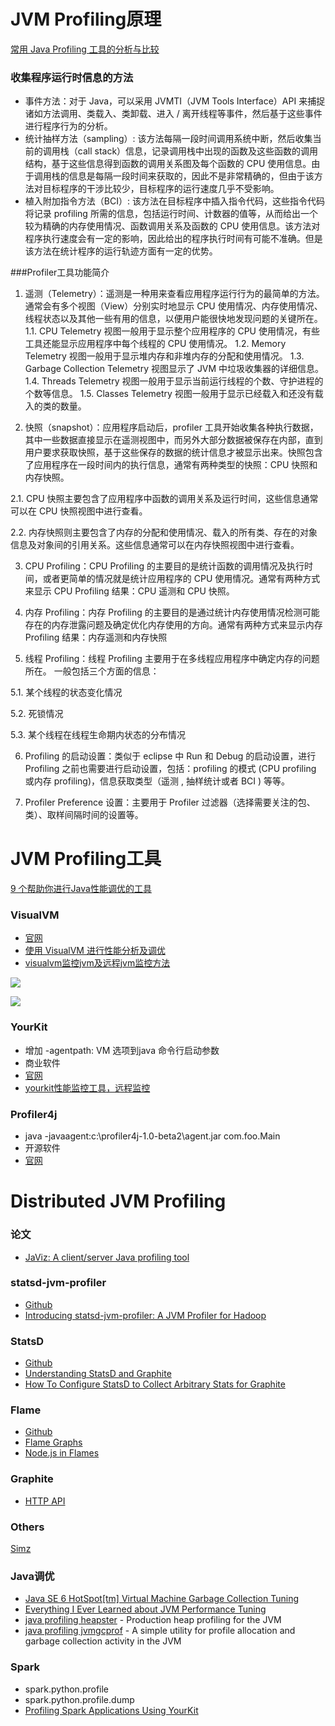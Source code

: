 # JVM Profiling原理
[常用 Java Profiling 工具的分析与比较](http://www.ibm.com/developerworks/cn/java/j-lo-profiling/)

### 收集程序运行时信息的方法
- 事件方法：对于 Java，可以采用 JVMTI（JVM Tools Interface）API 来捕捉诸如方法调用、类载入、类卸载、进入 / 离开线程等事件，然后基于这些事件进行程序行为的分析。
- 统计抽样方法（sampling）: 该方法每隔一段时间调用系统中断，然后收集当前的调用栈（call stack）信息，记录调用栈中出现的函数及这些函数的调用结构，基于这些信息得到函数的调用关系图及每个函数的 CPU 使用信息。由于调用栈的信息是每隔一段时间来获取的，因此不是非常精确的，但由于该方法对目标程序的干涉比较少，目标程序的运行速度几乎不受影响。
- 植入附加指令方法（BCI）: 该方法在目标程序中插入指令代码，这些指令代码将记录 profiling 所需的信息，包括运行时间、计数器的值等，从而给出一个较为精确的内存使用情况、函数调用关系及函数的 CPU 使用信息。该方法对程序执行速度会有一定的影响，因此给出的程序执行时间有可能不准确。但是该方法在统计程序的运行轨迹方面有一定的优势。

###Profiler工具功能简介
1. 遥测（Telemetry）：遥测是一种用来查看应用程序运行行为的最简单的方法。通常会有多个视图（View）分别实时地显示 CPU 使用情况、内存使用情况、线程状态以及其他一些有用的信息，以便用户能很快地发现问题的关键所在。
  1.1. CPU Telemetry 视图一般用于显示整个应用程序的 CPU 使用情况，有些工具还能显示应用程序中每个线程的 CPU 使用情况。
  1.2. Memory Telemetry 视图一般用于显示堆内存和非堆内存的分配和使用情况。
  1.3. Garbage Collection Telemetry 视图显示了 JVM 中垃圾收集器的详细信息。
1.4. Threads Telemetry 视图一般用于显示当前运行线程的个数、守护进程的个数等信息。
1.5. Classes Telemetry 视图一般用于显示已经载入和还没有载入的类的数量。

2. 快照（snapshot）：应用程序启动后，profiler 工具开始收集各种执行数据，其中一些数据直接显示在遥测视图中，而另外大部分数据被保存在内部，直到用户要求获取快照，基于这些保存的数据的统计信息才被显示出来。快照包含了应用程序在一段时间内的执行信息，通常有两种类型的快照：CPU 快照和内存快照。

2.1. CPU 快照主要包含了应用程序中函数的调用关系及运行时间，这些信息通常可以在 CPU 快照视图中进行查看。

2.2. 内存快照则主要包含了内存的分配和使用情况、载入的所有类、存在的对象信息及对象间的引用关系。这些信息通常可以在内存快照视图中进行查看。

3. CPU Profiling：CPU Profiling 的主要目的是统计函数的调用情况及执行时间，或者更简单的情况就是统计应用程序的 CPU 使用情况。通常有两种方式来显示 CPU Profiling 结果：CPU 遥测和 CPU 快照。

4. 内存 Profiling：内存 Profiling 的主要目的是通过统计内存使用情况检测可能存在的内存泄露问题及确定优化内存使用的方向。通常有两种方式来显示内存 Profiling 结果：内存遥测和内存快照

5. 线程 Profiling：线程 Profiling 主要用于在多线程应用程序中确定内存的问题所在。 一般包括三个方面的信息：

5.1. 某个线程的状态变化情况

5.2. 死锁情况

5.3. 某个线程在线程生命期内状态的分布情况

6. Profiling 的启动设置：类似于 eclipse 中 Run 和 Debug 的启动设置，进行 Profiling 之前也需要进行启动设置，包括：profiling 的模式 (CPU profiling 或内存 profiling)，信息获取类型（遥测 , 抽样统计或者 BCI ) 等等。

7. Profiler Preference 设置：主要用于 Profiler 过滤器（选择需要关注的包、类）、取样间隔时间的设置等。


# JVM Profiling工具
[9 个帮助你进行Java性能调优的工具](http://www.open-open.com/news/view/1ec20f6)

### VisualVM 
- [官网](http://visualvm.java.net/)
- [使用 VisualVM 进行性能分析及调优](http://www.ibm.com/developerworks/cn/java/j-lo-visualvm/)
- [visualvm监控jvm及远程jvm监控方法](http://www.blogjava.net/titanaly/archive/2012/03/20/372318.html)

![](http://www.blogjava.net/images/blogjava_net/titanaly/%E6%A6%82%E5%86%B5.png)

![](http://www.ibm.com/developerworks/cn/java/j-lo-visualvm/nEO_IMG_image026.jpg)


### YourKit 
- 增加 -agentpath:<full agent library path> VM 选项到java 命令行启动参数
- 商业软件
- [官网](https://www.yourkit.com/overview/)
- [yourkit性能监控工具，远程监控](http://zhwj184.iteye.com/blog/764575)

### Profiler4j 
- java -javaagent:c:\profiler4j-1.0-beta2\agent.jar com.foo.Main
- 开源软件
- [官网](http://profiler4j.sourceforge.net/)


# Distributed JVM Profiling

### 论文
- [JaViz: A client/server Java profiling tool](http://ieeexplore.ieee.org/xpl/login.jsp?tp=&arnumber=5387066&url=http%3A%2F%2Fieeexplore.ieee.org%2Fxpls%2Fabs_all.jsp%3Farnumber%3D5387066)


### statsd-jvm-profiler
- [Github](https://github.com/etsy/statsd-jvm-profiler)
- [Introducing statsd-jvm-profiler: A JVM Profiler for Hadoop](https://codeascraft.com/2015/01/14/introducing-statsd-jvm-profiler-a-jvm-profiler-for-hadoop/)

### StatsD
- [Github](https://github.com/etsy/statsd)
- [Understanding StatsD and Graphite](https://blog.pkhamre.com/understanding-statsd-and-graphite/)
- [How To Configure StatsD to Collect Arbitrary Stats for Graphite](https://www.digitalocean.com/community/tutorials/how-to-configure-statsd-to-collect-arbitrary-stats-for-graphite-on-ubuntu-14-04)

### Flame
- [Github](https://github.com/brendangregg/FlameGraph)
- [Flame Graphs](http://www.brendangregg.com/flamegraphs.html)
- [Node.js in Flames](http://techblog.netflix.com/2014/11/nodejs-in-flames.html)

### Graphite
- [HTTP API](https://github.com/brutasse/graphite-api/blob/master/docs/api.rst)


### Others
[Simz](http://www.autoletics.com/)


### Java调优
- [Java SE 6 HotSpot[tm] Virtual Machine Garbage Collection Tuning](http://www.oracle.com/technetwork/java/javase/gc-tuning-6-140523.html)
- [Everything I Ever Learned about JVM Performance Tuning](http://www.infoq.com/presentations/JVM-Performance-Tuning-twitter)
- [java profiling heapster](https://github.com/mariusae/heapster) - Production heap profiling for the JVM
- [java profiling jvmgcprof](https://github.com/twitter/jvmgcprof) - A simple utility for profile allocation and garbage collection activity in the JVM


### Spark
- spark.python.profile
- spark.python.profile.dump
- [Profiling Spark Applications Using YourKit](https://cwiki.apache.org/confluence/display/SPARK/Profiling+Spark+Applications+Using+YourKit)

